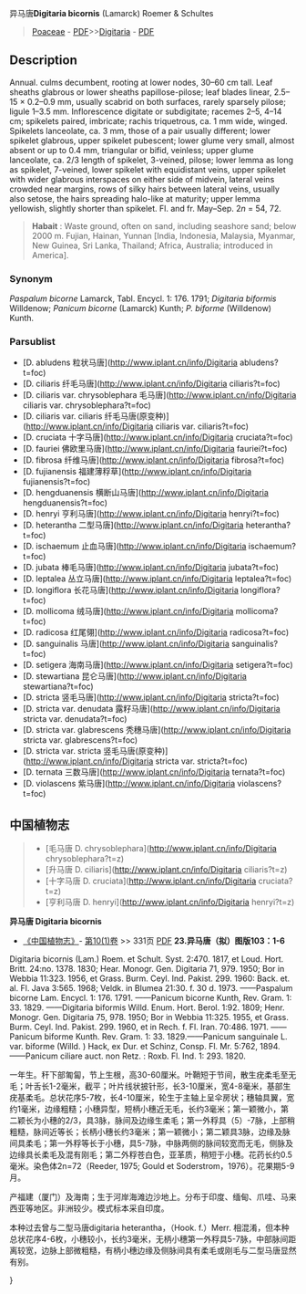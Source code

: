 异马唐**Digitaria bicornis** (Lamarck) Roemer & Schultes

> [Poaceae](http://www.iplant.cn/info/Poaceae?t=foc) - [PDF](http://www.iplant.cn/foc/pdf/Poaceae.pdf)>>[Digitaria](http://www.iplant.cn/info/Digitaria?t=foc) - [PDF](http://www.iplant.cn/foc/pdf/Digitaria.pdf)
## Description

Annual. culms decumbent, rooting at lower nodes, 30–60 cm tall. Leaf sheaths glabrous or lower sheaths papillose-pilose; leaf blades linear, 2.5–15 × 0.2–0.9 mm, usually scabrid on both surfaces, rarely sparsely pilose; ligule 1–3.5 mm. Inflorescence digitate or subdigitate; racemes 2–5, 4–14 cm; spikelets paired, imbricate; rachis triquetrous, ca. 1 mm wide, winged. Spikelets lanceolate, ca. 3 mm, those of a pair usually different; lower spikelet glabrous, upper spikelet pubescent; lower glume very small, almost absent or up to 0.4 mm, triangular or bifid, veinless; upper glume lanceolate, ca. 2/3 length of spikelet, 3-veined, pilose; lower lemma as long as spikelet, 7-veined, lower spikelet with equidistant veins, upper spikelet with wider glabrous interspaces on either side of midvein, lateral veins crowded near margins, rows of silky hairs between lateral veins, usually also setose, the hairs spreading halo-like at maturity; upper lemma yellowish, slightly shorter than spikelet. Fl. and fr. May–Sep. 2*n* = 54, 72.

> **Habait** : 
> Waste ground, often on sand, including seashore sand; below 2000 m. Fujian, Hainan, Yunnan [India, Indonesia, Malaysia, Myanmar, New Guinea, Sri Lanka, Thailand; Africa, Australia; introduced in America].

### Synonym
*Paspalum bicorne* Lamarck, Tabl. Encycl. 1: 176. 1791; *Digitaria biformis* Willdenow; *Panicum bicorne* (Lamarck) Kunth; *P. biforme* (Willdenow) Kunth.

### Parsublist

* [D.  abludens  粒状马唐](http://www.iplant.cn/info/Digitaria abludens?t=foc)
* [D.  ciliaris  纤毛马唐](http://www.iplant.cn/info/Digitaria ciliaris?t=foc)
* [D.  ciliaris var. chrysoblephara  毛马唐](http://www.iplant.cn/info/Digitaria ciliaris var. chrysoblephara?t=foc)
* [D.  ciliaris var. ciliaris  纤毛马唐(原变种)](http://www.iplant.cn/info/Digitaria ciliaris var. ciliaris?t=foc)
* [D.  cruciata  十字马唐](http://www.iplant.cn/info/Digitaria cruciata?t=foc)
* [D.  fauriei  佛欧里马唐](http://www.iplant.cn/info/Digitaria fauriei?t=foc)
* [D.  fibrosa  纤维马唐](http://www.iplant.cn/info/Digitaria fibrosa?t=foc)
* [D.  fujianensis  福建薄稃草](http://www.iplant.cn/info/Digitaria fujianensis?t=foc)
* [D.  hengduanensis  横断山马唐](http://www.iplant.cn/info/Digitaria hengduanensis?t=foc)
* [D.  henryi  亨利马唐](http://www.iplant.cn/info/Digitaria henryi?t=foc)
* [D.  heterantha  二型马唐](http://www.iplant.cn/info/Digitaria heterantha?t=foc)
* [D.  ischaemum  止血马唐](http://www.iplant.cn/info/Digitaria ischaemum?t=foc)
* [D.  jubata  棒毛马唐](http://www.iplant.cn/info/Digitaria jubata?t=foc)
* [D.  leptalea  丛立马唐](http://www.iplant.cn/info/Digitaria leptalea?t=foc)
* [D.  longiflora  长花马唐](http://www.iplant.cn/info/Digitaria longiflora?t=foc)
* [D.  mollicoma  绒马唐](http://www.iplant.cn/info/Digitaria mollicoma?t=foc)
* [D.  radicosa  红尾翎](http://www.iplant.cn/info/Digitaria radicosa?t=foc)
* [D.  sanguinalis  马唐](http://www.iplant.cn/info/Digitaria sanguinalis?t=foc)
* [D.  setigera  海南马唐](http://www.iplant.cn/info/Digitaria setigera?t=foc)
* [D.  stewartiana  昆仑马唐](http://www.iplant.cn/info/Digitaria stewartiana?t=foc)
* [D.  stricta  竖毛马唐](http://www.iplant.cn/info/Digitaria stricta?t=foc)
* [D.  stricta var. denudata  露籽马唐](http://www.iplant.cn/info/Digitaria stricta var. denudata?t=foc)
* [D.  stricta var. glabrescens  秃穗马唐](http://www.iplant.cn/info/Digitaria stricta var. glabrescens?t=foc)
* [D.  stricta var. stricta  竖毛马唐(原变种)](http://www.iplant.cn/info/Digitaria stricta var. stricta?t=foc)
* [D.  ternata  三数马唐](http://www.iplant.cn/info/Digitaria ternata?t=foc)
* [D.  violascens  紫马唐](http://www.iplant.cn/info/Digitaria violascens?t=foc)

## 中国植物志

> * [毛马唐  D.  chrysoblephara](http://www.iplant.cn/info/Digitaria chrysoblephara?t=z)
> * [升马唐  D.  ciliaris](http://www.iplant.cn/info/Digitaria ciliaris?t=z)
> * [十字马唐  D.  cruciata](http://www.iplant.cn/info/Digitaria cruciata?t=z)
> * [亨利马唐  D.  henryi](http://www.iplant.cn/info/Digitaria henryi?t=z)

**异马唐 Digitaria bicornis**

* [《中国植物志》](http://www.iplant.cn/frps)- [第10(1)卷](http://www.iplant.cn/frps/vol/10(1)) >> 331页 [PDF](http://www.iplant.cn/frps/pdf/10(1)/331.pdf)
**23.异马唐（拟）图版103：1-6**

Digitaria bicornis (Lam.) Roem. et Schult. Syst. 2:470. 1817, et Loud. Hort. Britt. 24:no. 1378. 1830; Hear. Monogr. Gen. Digitaria 71, 979. 1950; Bor in Webbia 11:323. 1956, et Grass. Burm. Ceyl. Ind. Pakist. 299. 1960: Back. et. al. Fl. Java 3:565. 1968; Veldk. in Blumea 21:30. f. 30 d. 1973. ——Paspalum bicorne Lam. Encycl. 1: 176. 1791. ——Panicum bicorne Kunth, Rev. Gram. 1: 33. 1829. ——Digitaria biformis Willd. Enum. Hort. Berol. 1:92. 1809; Henr. Monogr. Gen. Digitaria 75, 978. 1950; Bor in Webbia 11:325. 1955, et Grass. Burm. Ceyl. Ind. Pakist. 299. 1960, et in Rech. f. Fl. Iran. 70:486. 1971. ——Panicum biforme Kunth. Rev. Gram. 1: 33. 1829.——Panicum sanguinale L. var. biforme (Willd. ) Hack, ex Dur. et Schinz, Consp. Fl. Mr. 5:762, 1894. ——Panicum ciliare auct. non Retz. : Roxb. Fl. Ind. 1: 293. 1820.

一年生。秆下部匍匐，节上生根，高30-60厘米。叶鞘短于节间，散生疣柔毛至无毛；叶舌长1-2毫米，截平；叶片线状披针形，长3-10厘米，宽4-8毫米，基部生疣基柔毛。总状花序5-7枚，长4-10厘米，轮生于主轴上呈伞房状；穗轴具翼，宽约1毫米，边缘粗糙；小穗异型，短柄小穗近无毛，长约3毫米；第一颖微小，第二颖长为小穗的2/3，具3脉，脉间及边缘生柔毛；第一外稃具（5）-7脉，上部稍粗糙，脉间近等长；长柄小穗长约3毫米；第一颖微小；第二颖具3脉，边缘及脉间具柔毛；第一外稃等长于小穗，具5-7脉，中脉两侧的脉间较宽而无毛，侧脉及边缘具长柔毛及混有刚毛；第二外稃苍白色，亚革质，稍短于小穗。花药长约0.5毫米。染色体2n=72（Reeder, 1975; Gould et Soderstrom，1976）。花果期5-9月。

产福建（厦门）及海南；生于河岸海滩边沙地上。分布于印度、缅甸、爪哇、马来西亚等地区。非洲较少。模式标本采自印度。

本种过去曾与二型马唐digitaria heterantha，（Hook. f.）Merr. 相混淆，但本种总状花序4-6枚，小穗较小，长约3毫米，无柄小穗第一外稃具5-7脉，中部脉间距离较宽，边脉上部微粗糙，有柄小穗边缘及侧脉间具有柔毛或刚毛与二型马唐显然有别。

}